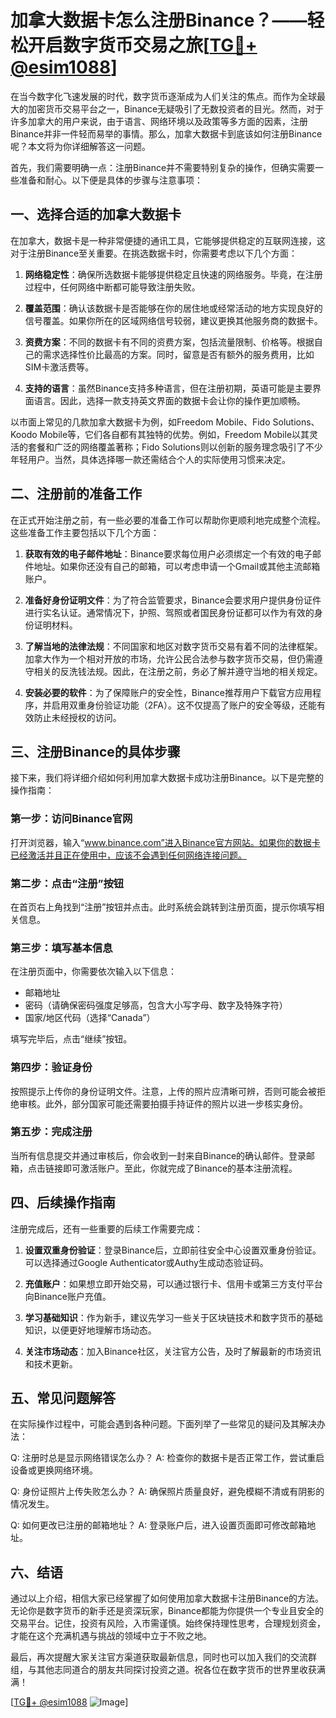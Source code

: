 # 加拿大数据卡怎么注册Binance？——轻松开启数字货币交易之旅[[TG💪+ @esim1088](https://t.me/s/esim1088)]

在当今数字化飞速发展的时代，数字货币逐渐成为人们关注的焦点。而作为全球最大的加密货币交易平台之一，Binance无疑吸引了无数投资者的目光。然而，对于许多加拿大的用户来说，由于语言、网络环境以及政策等多方面的因素，注册Binance并非一件轻而易举的事情。那么，加拿大数据卡到底该如何注册Binance呢？本文将为你详细解答这一问题。

首先，我们需要明确一点：注册Binance并不需要特别复杂的操作，但确实需要一些准备和耐心。以下便是具体的步骤与注意事项：

## 一、选择合适的加拿大数据卡

在加拿大，数据卡是一种非常便捷的通讯工具，它能够提供稳定的互联网连接，这对于注册Binance至关重要。在挑选数据卡时，你需要考虑以下几个方面：

1. **网络稳定性**：确保所选数据卡能够提供稳定且快速的网络服务。毕竟，在注册过程中，任何网络中断都可能导致注册失败。
   
2. **覆盖范围**：确认该数据卡是否能够在你的居住地或经常活动的地方实现良好的信号覆盖。如果你所在的区域网络信号较弱，建议更换其他服务商的数据卡。

3. **资费方案**：不同的数据卡有不同的资费方案，包括流量限制、价格等。根据自己的需求选择性价比最高的方案。同时，留意是否有额外的服务费用，比如SIM卡激活费等。

4. **支持的语言**：虽然Binance支持多种语言，但在注册初期，英语可能是主要界面语言。因此，选择一款支持英文界面的数据卡会让你的操作更加顺畅。

以市面上常见的几款加拿大数据卡为例，如Freedom Mobile、Fido Solutions、Koodo Mobile等，它们各自都有其独特的优势。例如，Freedom Mobile以其灵活的套餐和广泛的网络覆盖著称；Fido Solutions则以创新的服务理念吸引了不少年轻用户。当然，具体选择哪一款还需结合个人的实际使用习惯来决定。

## 二、注册前的准备工作

在正式开始注册之前，有一些必要的准备工作可以帮助你更顺利地完成整个流程。这些准备工作主要包括以下几个方面：

1. **获取有效的电子邮件地址**：Binance要求每位用户必须绑定一个有效的电子邮件地址。如果你还没有自己的邮箱，可以考虑申请一个Gmail或其他主流邮箱账户。

2. **准备好身份证明文件**：为了符合监管要求，Binance会要求用户提供身份证件进行实名认证。通常情况下，护照、驾照或者国民身份证都可以作为有效的身份证明材料。

3. **了解当地的法律法规**：不同国家和地区对数字货币交易有着不同的法律框架。加拿大作为一个相对开放的市场，允许公民合法参与数字货币交易，但仍需遵守相关的反洗钱法规。因此，在注册之前，务必了解并遵守当地的相关规定。

4. **安装必要的软件**：为了保障账户的安全性，Binance推荐用户下载官方应用程序，并启用双重身份验证功能（2FA）。这不仅提高了账户的安全等级，还能有效防止未经授权的访问。

## 三、注册Binance的具体步骤

接下来，我们将详细介绍如何利用加拿大数据卡成功注册Binance。以下是完整的操作指南：

### 第一步：访问Binance官网

打开浏览器，输入“www.binance.com”进入Binance官方网站。如果你的数据卡已经激活并且正在使用中，应该不会遇到任何网络连接问题。

### 第二步：点击“注册”按钮

在首页右上角找到“注册”按钮并点击。此时系统会跳转到注册页面，提示你填写相关信息。

### 第三步：填写基本信息

在注册页面中，你需要依次输入以下信息：
- 邮箱地址
- 密码（请确保密码强度足够高，包含大小写字母、数字及特殊字符）
- 国家/地区代码（选择“Canada”）

填写完毕后，点击“继续”按钮。

### 第四步：验证身份

按照提示上传你的身份证明文件。注意，上传的照片应清晰可辨，否则可能会被拒绝审核。此外，部分国家可能还需要拍摄手持证件的照片以进一步核实身份。

### 第五步：完成注册

当所有信息提交并通过审核后，你会收到一封来自Binance的确认邮件。登录邮箱，点击链接即可激活账户。至此，你就完成了Binance的基本注册流程。

## 四、后续操作指南

注册完成后，还有一些重要的后续工作需要完成：

1. **设置双重身份验证**：登录Binance后，立即前往安全中心设置双重身份验证。可以选择通过Google Authenticator或Authy生成动态验证码。

2. **充值账户**：如果想立即开始交易，可以通过银行卡、信用卡或第三方支付平台向Binance账户充值。

3. **学习基础知识**：作为新手，建议先学习一些关于区块链技术和数字货币的基础知识，以便更好地理解市场动态。

4. **关注市场动态**：加入Binance社区，关注官方公告，及时了解最新的市场资讯和技术更新。

## 五、常见问题解答

在实际操作过程中，可能会遇到各种问题。下面列举了一些常见的疑问及其解决办法：

Q: 注册时总是显示网络错误怎么办？
A: 检查你的数据卡是否正常工作，尝试重启设备或更换网络环境。

Q: 身份证照片上传失败怎么办？
A: 确保照片质量良好，避免模糊不清或有阴影的情况发生。

Q: 如何更改已注册的邮箱地址？
A: 登录账户后，进入设置页面即可修改邮箱地址。

## 六、结语

通过以上介绍，相信大家已经掌握了如何使用加拿大数据卡注册Binance的方法。无论你是数字货币的新手还是资深玩家，Binance都能为你提供一个专业且安全的交易平台。记住，投资有风险，入市需谨慎。始终保持理性思考，合理规划资金，才能在这个充满机遇与挑战的领域中立于不败之地。

最后，再次提醒大家关注官方渠道获取最新信息，同时也可以加入我们的交流群组，与其他志同道合的朋友共同探讨投资之道。祝各位在数字货币的世界里收获满满！

[[TG💪+ @esim1088](https://t.me/s/esim1088) ![Image](https://i.postimg.cc/4NQfJmqS/Snipaste-2025-05-13-00-14-12.png)]